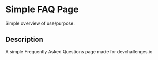 # Simple FAQ Page
Simple overview of use/purpose.
## Description
A simple Frequently Asked Questions page made for devchallenges.io


